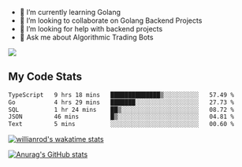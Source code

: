 
- 🌱 I’m currently learning Golang
- 👯 I’m looking to collaborate on Golang Backend Projects
- 🤔 I’m looking for help with backend projects
- 💬 Ask me about Algorithmic Trading Bots

![](https://github-profile-trophy.vercel.app/?username=kevinbarrero)

## My Code Stats

<!--START_SECTION:waka-->

```txt
TypeScript   9 hrs 18 mins   ██████████████▒░░░░░░░░░░   57.49 %
Go           4 hrs 29 mins   ███████░░░░░░░░░░░░░░░░░░   27.73 %
SQL          1 hr 24 mins    ██▒░░░░░░░░░░░░░░░░░░░░░░   08.72 %
JSON         46 mins         █▒░░░░░░░░░░░░░░░░░░░░░░░   04.81 %
Text         5 mins          ░░░░░░░░░░░░░░░░░░░░░░░░░   00.60 %
```

<!--END_SECTION:waka-->

[![willianrod's wakatime stats](https://github-readme-stats.vercel.app/api/wakatime?username=holdandup&layout=compact&theme=react&custom_title=Wakatime%20All%20Time%20Stats&langs_count=8)](https://github.com/anuraghazra/github-readme-stats)

[![Anurag's GitHub stats](https://github-readme-stats.vercel.app/api?username=Kevinbarrero)](https://github.com/anuraghazra/github-readme-stats)




